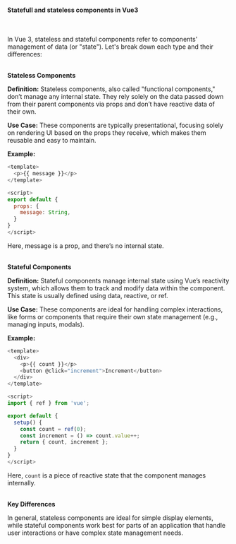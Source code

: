 <h4>Statefull and stateless components in Vue3</h4>


&nbsp;</br>

In Vue 3, stateless and stateful components refer to components' management of data (or "state"). Let's break down each type and their differences:


&nbsp;</br>
**Stateless Components**

**Definition:** Stateless components, also called "functional components," don’t manage any internal state. They rely solely on the data passed down from their parent components via props and don’t have reactive data of their own.

**Use Case:** These components are typically presentational, focusing solely on rendering UI based on the props they receive, which makes them reusable and easy to maintain.

**Example:**
```js
<template>
  <p>{{ message }}</p>
</template>

<script>
export default {
  props: {
    message: String,
  }
}
</script>
```

Here, message is a prop, and there’s no internal state.



&nbsp;</br>
**Stateful Components**

**Definition:** Stateful components manage internal state using Vue’s reactivity system, which allows them to track and modify data within the component. This state is usually defined using data, reactive, or ref.

**Use Case:** These components are ideal for handling complex interactions, like forms or components that require their own state management (e.g., managing inputs, modals).

**Example:**
```js
<template>
  <div>
    <p>{{ count }}</p>
    <button @click="increment">Increment</button>
  </div>
</template>

<script>
import { ref } from 'vue';

export default {
  setup() {
    const count = ref(0);
    const increment = () => count.value++;
    return { count, increment };
  }
}
</script>
```

Here, `count` is a piece of reactive state that the component manages internally.

&nbsp;</br>
**Key Differences**

In general, stateless components are ideal for simple display elements, while stateful components work best for parts of an application that handle user interactions or have complex state management needs.

